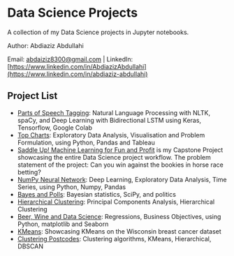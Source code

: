 # Data Science Projects
A collection of my Data Science projects in Jupyter notebooks.

Author: Abdiaziz Abdullahi

Email: abdaiziz8300@gmail.com  | LinkedIn: [https://www.linkedin.com/in/AbdiazizAbdullahi](https://www.linkedin.com/in/abdiaziz-abdullahi)


## Project List
- [Parts of Speech Tagging](https://github.com/abdiaziz007/ML-projects-/blob/master/Data-Science%20Projects%202/NLP%20Parts-of-Speech%20tagging%20-%20NLTK%20spaCy%20Keras.ipynb): Natural Language Processing with NLTK, spaCy, and Deep Learning with Bidirectional LSTM using Keras, Tensorflow, Google Colab
- [Top Charts](https://github.com/abdiaziz007/ML-projects-/blob/master/Data-Science%20Projects%202/Top%20Charts.ipynb): Exploratory Data Analysis, Visualisation and Problem Formulation, using Python, Pandas and Tableau
- [Saddle Up! Machine Learning for Fun and Profit](https://github.com/abdiaziz007/ML-projects-/blob/master/Data-Science%20Projects%202/Capstone%20-%20Saddle%20Up.ipynb) is my Capstone Project showcasing the entire Data Science project workflow. The problem statement of the project: Can you win against the bookies in horse race betting?
- [NumPy Neural Network](https://github.com/abdiaziz007/ML-projects-/blob/master/Data-Science%20Projects%202/Neural%20Network_Numpy.ipynb): Deep Learning, Exploratory Data Analysis, Time Series, using Python, Numpy, Pandas
- [Bayes and Polls](https://github.com/abdiaziz007/ML-projects-/blob/master/Data-Science%20Projects%202/Bayes%20and%20Polls.ipynb): Bayesian statistics, SciPy, and politics
- [Hierarchical Clustering](https://github.com/abdiaziz007/ML-projects-/blob/master/Data-Science%20Projects%202/Hierarchical%20clustering.ipynb): Principal Components Analysis, Hierarchical Clustering
- [Beer, Wine and Data Science](https://github.com/abdiaziz007/ML-projects-/blob/master/Data-Science%20Projects%202/Beer.ipynb): Regressions, Business Objectives, using Python, matplotlib and Seaborn
- [KMeans](https://github.com/abdiaziz007/ML-projects-/blob/master/Data-Science%20Projects%202/KMeans.ipynb): Showcasing KMeans on the Wisconsin breast cancer dataset
- [Clustering Postcodes](https://github.com/matthewwilfred/Data-Science-Projects/blob/master/Clustering%20Postcodes.ipynb): Clustering algorithms, KMeans, Hierarchical, DBSCAN
